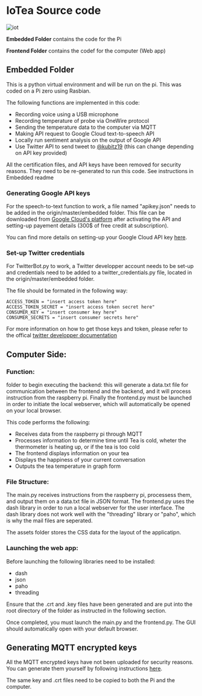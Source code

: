 # IoTea Source code

![iot](https://user-images.githubusercontent.com/57802802/101267235-6f58cf00-374e-11eb-8bbf-c8cae9e32dfa.png)

**Embedded Folder** contains the code for the Pi

**Frontend Folder** contains the codef for the computer (Web app)

## Embedded Folder
This is a python virtual environment and will be run on the pi. This was coded on a Pi zero using Rasbian. 

The following functions are implemented in this code: 
* Recording voice using a USB microphone
* Recording temperature of probe via OneWire protocol
* Sending the temperature data to the computer via MQTT
* Making API request to Google Cloud text-to-speech API
* Locally run sentiment analysis on the output of Google API
* Use Twitter API to send tweet to [@kubitz19](https://twitter.com/Kubitz19) (this can change depending on API key provided)

All the certification files, and API keys have been removed for security reasons. They need to be re-generated to run this code. 
See instructions in Embedded readme

### Generating Google API keys
For the speech-to-text function to work, a file named "apikey.json" needs to be added in the origin/master/embedded folder. 
This file can be downloaded from [Google Cloud's platform](https://console.cloud.google.com/) after activating the API and setting-up payement details (300$ of free credit at subscription). 

You can find more details on setting-up your Google Cloud API key [here](https://cloud.google.com/iam/docs/creating-managing-service-account-keys).

### Set-up Twitter credentials
For TwitterBot.py to work, a Twitter developper account needs to be set-up and credentials need to be added to a twitter_credentials.py file, located in the origin/master/embedded folder.

The file should be formated in the following way: 
~~~~{.python}
ACCESS_TOKEN = "insert access token here"
ACCESS_TOKEN_SECRET = "insert access token secret here"
CONSUMER_KEY = "insert consumer key here"
CONSUMER_SECRETS = "insert consumer secrets here"
~~~~

For more information on how to get those keys and token, please refer to the offical [twitter developper documentation](https://developer.twitter.com/en/docs/basics/authentication/oauth-1-0a/obtaining-user-access-tokens)

## Computer Side:

### Function:
folder to begin executing the backend: this will generate a data.txt file for communication between the frontend and the backend, and it will process instruction from the raspberry pi. Finally the frontend.py must be launched in order to initiate the local webserver, which will automatically be opened on your local browser.

This code performs the following:
 * Receives data from the raspberry pi through MQTT
 * Processes information to determine time until Tea is cold, wheter the thermometer is heating up, or if the tea is too cold
 * The frontend displays information on your tea
 * Displays the happiness of your current conversation
 * Outputs the tea temperature in graph form

### File Structure:
The main.py receives instructions from the raspberry pi, processess them, and output them on a data.txt file in JSON format. The frontend.py uses the dash library in order to run a local webserver for the user interface. The dash library does not work well with the "threading" library or "paho", which is why the mail files are seperated.

The assets folder stores the CSS data for the layout of the applicatipn.

### Launching the web app:
Before launching the following libraries need to be installed:
* dash
* json
* paho
* threading

Ensure that the .crt and .key files have been generated and are put into the root directory of the folder as instructed in the following section.

Once completed, you must launch the main.py and the frontend.py. The GUI should automatically open with your default browser. 

## Generating MQTT encrypted keys
All the MQTT encrypted keys have not been uploaded for security reasons. 
You can generate them yourself by following instructions [here](http://www.steves-internet-guide.com/creating-and-using-client-certificates-with-mqtt-and-mosquitto/).

The same key and .crt files need to be copied to both the Pi and the computer. 
